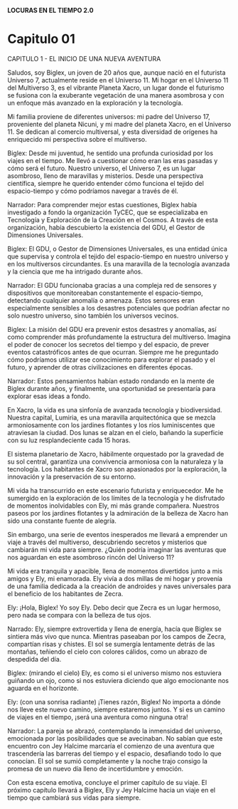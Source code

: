 **LOCURAS EN EL TIEMPO 2.0**

# Capitulo 01

CAPITULO 1 \- EL INICIO DE UNA NUEVA AVENTURA

Saludos, soy Biglex, un joven de 20 años que, aunque nació en el futurista Universo 7, actualmente reside en el Universo 11\. Mi hogar en el Universo 11 del Multiverso 3, es el vibrante Planeta Xacro, un lugar donde el futurismo se fusiona con la exuberante vegetación de una manera asombrosa y con un enfoque más avanzado en la exploración y la tecnología.

Mi familia proviene de diferentes universos: mi padre del Universo 17, proveniente del planeta Nicuni, y mi madre del planeta Xacro, en el Universo 11\. Se dedican al comercio multiversal, y esta diversidad de orígenes ha enriquecido mi perspectiva sobre el multiverso.

Biglex: Desde mi juventud, he sentido una profunda curiosidad por los viajes en el tiempo. Me llevó a cuestionar cómo eran las eras pasadas y cómo será el futuro. Nuestro universo, el Universo 7, es un lugar asombroso, lleno de maravillas y misterios. Desde una perspectiva científica, siempre he querido entender cómo funciona el tejido del espacio-tiempo y cómo podríamos navegar a través de él.

Narrador: Para comprender mejor estas cuestiones, Biglex había investigado a fondo la organización TyCEC, que se especializaba en Tecnología y Exploración de la Creación en el Cosmos. A través de esta organización, había descubierto la existencia del GDU, el Gestor de Dimensiones Universales.

Biglex: El GDU, o Gestor de Dimensiones Universales, es una entidad única que supervisa y controla el tejido del espacio-tiempo en nuestro universo y en los multiversos circundantes. Es una maravilla de la tecnología avanzada y la ciencia que me ha intrigado durante años.

Narrador: El GDU funcionaba gracias a una compleja red de sensores y dispositivos que monitoreaban constantemente el espacio-tiempo, detectando cualquier anomalía o amenaza. Estos sensores eran especialmente sensibles a los desastres potenciales que podrían afectar no solo nuestro universo, sino también los universos vecinos.

Biglex: La misión del GDU era prevenir estos desastres y anomalías, así como comprender más profundamente la estructura del multiverso. Imagina el poder de conocer los secretos del tiempo y del espacio, de prever eventos catastróficos antes de que ocurran. Siempre me he preguntado cómo podríamos utilizar ese conocimiento para explorar el pasado y el futuro, y aprender de otras civilizaciones en diferentes épocas.

Narrador: Estos pensamientos habían estado rondando en la mente de Biglex durante años, y finalmente, una oportunidad se presentaría para explorar esas ideas a fondo.

En Xacro, la vida es una sinfonía de avanzada tecnología y biodiversidad. Nuestra capital, Lumiria, es una maravilla arquitectónica que se mezcla armoniosamente con los jardines flotantes y los ríos luminiscentes que atraviesan la ciudad. Dos lunas se alzan en el cielo, bañando la superficie con su luz resplandeciente cada 15 horas.

El sistema planetario de Xacro, hábilmente orquestado por la gravedad de su sol central, garantiza una convivencia armoniosa con la naturaleza y la tecnología. Los habitantes de Xacro son apasionados por la exploración, la innovación y la preservación de su entorno.

Mi vida ha transcurrido en este escenario futurista y enriquecedor. Me he sumergido en la exploración de los límites de la tecnología y he disfrutado de momentos inolvidables con Ely, mi más grande compañera. Nuestros paseos por los jardines flotantes y la admiración de la belleza de Xacro han sido una constante fuente de alegría.

Sin embargo, una serie de eventos inesperados me llevará a emprender un viaje a través del multiverso, descubriendo secretos y misterios que cambiarán mi vida para siempre. ¿Quién podría imaginar las aventuras que nos aguardan en este asombroso rincón del Universo 11?

Mi vida era tranquila y apacible, llena de momentos divertidos junto a mis amigos y Ely, mi enamorada. Ely vivía a dos millas de mi hogar y provenía de una familia dedicada a la creación de androides y naves universales para el beneficio de los habitantes de Zecra.

Ely: ¡Hola, Biglex\! Yo soy Ely. Debo decir que Zecra es un lugar hermoso, pero nada se compara con la belleza de tus ojos.

Narrado: Ely, siempre extrovertida y llena de energía, hacía que Biglex se sintiera más vivo que nunca. Mientras paseaban por los campos de Zecra, compartían risas y chistes. El sol se sumergía lentamente detrás de las montañas, teñiendo el cielo con colores cálidos, como un abrazo de despedida del día.

Biglex: (mirando el cielo) Ely, es como si el universo mismo nos estuviera guiñando un ojo, como si nos estuviera diciendo que algo emocionante nos aguarda en el horizonte.

Ely: (con una sonrisa radiante) ¡Tienes razón, Biglex\! No importa a dónde nos lleve este nuevo camino, siempre estaremos juntos. Y si es un camino de viajes en el tiempo, ¡será una aventura como ninguna otra\!

Narrador: La pareja se abrazó, contemplando la inmensidad del universo, emocionada por las posibilidades que se avecinaban. No sabían que este encuentro con Jey Halcime marcaría el comienzo de una aventura que trascendería las barreras del tiempo y el espacio, desafiando todo lo que conocían. El sol se sumió completamente y la noche trajo consigo la promesa de un nuevo día lleno de incertidumbre y emoción.

Con esta escena emotiva, concluye el primer capítulo de su viaje. El próximo capítulo llevará a Biglex, Ely y Jey Halcime hacia un viaje en el tiempo que cambiará sus vidas para siempre.
